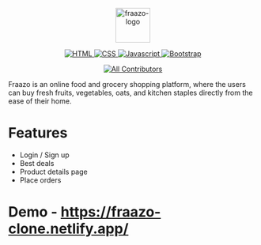 <p align="center">

  <a href="https://fraazo-clone.netlify.app/" target="_blank">
    <img alt="fraazo-logo" height="70" alt="Fraazo Logo" src="https://fraazo-clone.netlify.app/svg/logo.svg"/>
  </a>
</p>
<p align="center">
  <a href="#">
    <img src="https://img.shields.io/badge/HTML-2ea44f" alt="HTML">
  </a>
  <a href="#">
    <img src="https://img.shields.io/badge/CSS-blue" alt="CSS">
  </a>
  <a href="#">
    <img src="https://img.shields.io/badge/JS-ES6-orange" alt="Javascript">
  </a>
  <a href="https://getbootstrap.com" target="_blank">
    <img src="https://img.shields.io/badge/Bootstrap-blue" alt="Bootstrap" >
  </a>
</p>
<div align='center'>

<!-- https://github.com/shabh2412/Fraazo-Clone/graphs/contributors -->
<!-- ALL-CONTRIBUTORS-BADGE:START - Do not remove or modify this section -->
[![All Contributors](https://img.shields.io/static/v1?label=All+Contributers&message=5&color=orange)](#contributors-)
<!-- ALL-CONTRIBUTORS-BADGE:END -->
  
  </div>
  
  Fraazo is an online food and grocery shopping platform, where the users can buy fresh fruits, vegetables, oats, and kitchen staples directly from the ease of their home.
 
 # Features
 
 - Login / Sign up
 - Best deals
 - Product details page
 - Place orders

# Demo - https://fraazo-clone.netlify.app/
